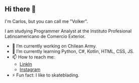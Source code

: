 ## Hi there 👋

<!--
**CarlosVolker/CarlosVolker** is a ✨ _special_ ✨ repository because its `README.md` (this file) appears on your GitHub profile.

Here are some ideas to get you started:

- 👯 I’m looking to collaborate on ...
- 🤔 I’m looking for help with ...
- 💬 Ask me about ...
-->

I'm Carlos, but you can call me "Volker".

I am studying Programmer Analyst at the Instituto Profesional Latinoamericano de Comercio Exterior.

- 🔭 I’m currently working on Chilean Army.
- 🌱 I’m currently learning Python, C#, Kotlin, HTML, CSS, JS.
- 📫 How to reach me:
  - [LinkIn](https://www.linkedin.com/in/carlos-vega-alarcon)
  - [Instagram](https://www.instagram.com/carlosvolkeralarcon)
- ⚡ Fun fact: I like to skateblading.

